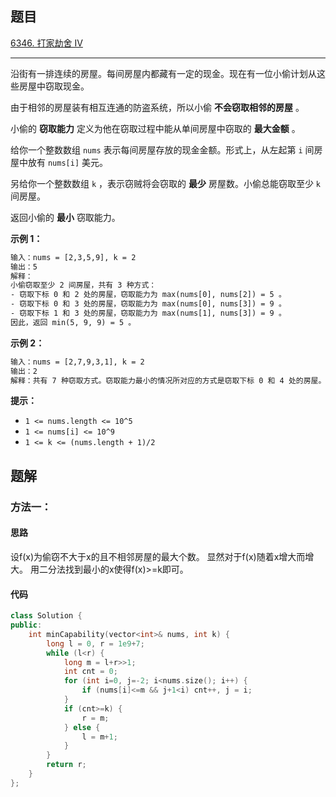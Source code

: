 ## 题目

[6346. 打家劫舍 IV](https://leetcode.cn/problems/house-robber-iv/)

---

沿街有一排连续的房屋。每间房屋内都藏有一定的现金。现在有一位小偷计划从这些房屋中窃取现金。

由于相邻的房屋装有相互连通的防盗系统，所以小偷 **不会窃取相邻的房屋** 。

小偷的 **窃取能力** 定义为他在窃取过程中能从单间房屋中窃取的 **最大金额** 。

给你一个整数数组 `nums` 表示每间房屋存放的现金金额。形式上，从左起第 `i` 间房屋中放有 `nums[i]` 美元。

另给你一个整数数组 `k` ，表示窃贼将会窃取的 **最少** 房屋数。小偷总能窃取至少 `k` 间房屋。

返回小偷的 **最小** 窃取能力。

  

**示例 1：**

```txt
输入：nums = [2,3,5,9], k = 2
输出：5
解释：
小偷窃取至少 2 间房屋，共有 3 种方式：
- 窃取下标 0 和 2 处的房屋，窃取能力为 max(nums[0], nums[2]) = 5 。
- 窃取下标 0 和 3 处的房屋，窃取能力为 max(nums[0], nums[3]) = 9 。
- 窃取下标 1 和 3 处的房屋，窃取能力为 max(nums[1], nums[3]) = 9 。
因此，返回 min(5, 9, 9) = 5 。
```

**示例 2：**

```txt
输入：nums = [2,7,9,3,1], k = 2
输出：2
解释：共有 7 种窃取方式。窃取能力最小的情况所对应的方式是窃取下标 0 和 4 处的房屋。返回 max(nums[0], nums[4]) = 2 。
```
  

**提示：**

-   `1 <= nums.length <= 10^5`
-   `1 <= nums[i] <= 10^9`
-   `1 <= k <= (nums.length + 1)/2`

  

## 题解

### 方法一：

#### 思路

设f(x)为偷窃不大于x的且不相邻房屋的最大个数。
显然对于f(x)随着x增大而增大。
用二分法找到最小的x使得f(x)>=k即可。

#### 代码

```cpp
class Solution {
public:
    int minCapability(vector<int>& nums, int k) {
        long l = 0, r = 1e9+7;
        while (l<r) {
            long m = l+r>>1;
            int cnt = 0;
            for (int i=0, j=-2; i<nums.size(); i++) {
                if (nums[i]<=m && j+1<i) cnt++, j = i;
            }
            if (cnt>=k) {
                r = m;
            } else {
                l = m+1;
            }
        }
        return r;
    }
};
```
